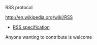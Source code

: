 RSS protocol

http://en.wikipedia.org/wiki/RSS

* [RSS specification](http://www.rssboard.org/rss-specification)

Anyone wanting to contribute is welcome
